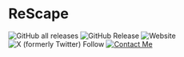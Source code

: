 # ReScape
![GitHub all releases](https://img.shields.io/github/downloads/InstituteforGlobalEcology/ReScape/total?label=Downloads) ![GitHub Release](https://img.shields.io/github/v/release/InstituteforGlobalEcology/ReScape?label=Version)
![Website](https://img.shields.io/website?url=https%3A%2F%2Fcoralecologylab.wixsite.com%2Fcoralecologylab&label=Lab%20Website) ![X (formerly Twitter) Follow](https://img.shields.io/twitter/follow/zachferris_?label=Updates) [![Contact Me](https://img.shields.io/badge/Contact-blue?style=flat&logo=gmail)](mailto:rescapeapp@gmail.com)








